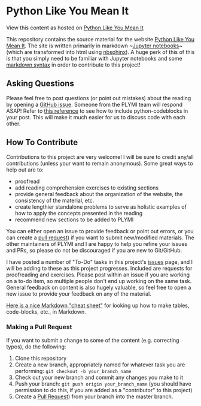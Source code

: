 # Python Like You Mean It
View this content as hosted on [Python Like You Mean It](https://www.pythonlikeyoumeanit.com/)

This repository contains the source material for the website [Python Like You Mean It](pythonlikeyoumeanit.com). The site is written primarily in markdown ~[Jupyter notebooks](https://www.pythonlikeyoumeanit.com/Module1_GettingStartedWithPython/Jupyter_Notebooks.html)~ (which are transformed into html using [nbsphinx](https://nbsphinx.readthedocs.io/en/0.3.4/)). A huge perk of this of this is that you simply need to be familiar with Jupyter notebooks and some [markdown syntax](https://github.com/adam-p/markdown-here/wiki/Markdown-Cheatsheet) in order to contribute to this project!

## Asking Questions
Please feel free to post questions (or point out mistakes) about the reading by opening a [GitHub issue](https://github.com/rsokl/Learning_Python/issues). Someone from the PLYMI team will respond ASAP! Refer to [this reference](https://github.com/adam-p/markdown-here/wiki/Markdown-Cheatsheet#code-and-syntax-highlighting) to see how to include python-codeblocks  in your post. This will make it much easier for us to discuss code with each other. 

## How To Contribute
Contributions to this project are very welcome!  I will be sure to credit any/all contributions (unless your want to remain anonymous). Some great ways to help out are to:
- proofread 
- add reading comprehension exercises to existing sections
- provide general feedback about the organization of the website, the consistency of the material, etc.
- create lengthier standalone problems to serve as holistic examples of how to apply the concepts presented in the reading 
- recommend new sections to be added to PLYMI
 
You can either open an issue to provide feedback or point out errors, or you can create a [pull request](https://help.github.com/articles/creating-a-pull-request/)) if you want to submit new/modified materials. The other maintainers of PLYMI and I are happy to help you refine your issues and PRs, so please do not be discouraged if you are new to Git/GitHub.

I have posted a number of "To-Do" tasks in this project's [issues](https://github.com/rsokl/Learning_Python/issues) page, and I will be adding to these as this project progresses. Included are requests for proofreading and exercises. Please post within an issue if you are working on a to-do item, so multiple people don't end up working on the same task. General feedback on content is also hugely valuable, so feel free to open a new issue to provide your feedback on any of the material.

[Here is a nice Markdown "cheat sheet"](https://github.com/adam-p/markdown-here/wiki/Markdown-Cheatsheet) for looking up how to make tables, code-blocks, etc., in Markdown.

### Making a Pull Request
If you want to submit a change to some of the content (e.g. correcting typos), do the following:
1. Clone this repository
2. Create a new branch, appropriately named for whatever task you are performing: `git checkout -b your_branch_name`
3. Check out your new branch and commit any changes you make to it
4. Push your branch: `git push origin your_branch_name` (you should have permission to do this, if you are added as a "contributor" to this project)
5. Create a [Pull Request](https://help.github.com/articles/creating-a-pull-request/)) from your branch into the master branch.

